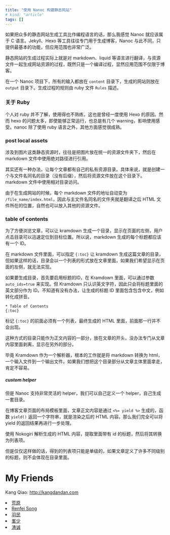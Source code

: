 ```yaml
---
title: "使用 Nanoc 构建静态网站"
# kind: "article"
tags: []
---
```


如果把众多的静态网站生成工具比作编程语言的话，那么我感觉 Nanoc 就应该属于 C 语言。Jekyll、Hexo 等工具往往专门用于生成博客，Nanoc 与此不同，只提供最基本的功能，但应用范围也非常广泛。

静态网站的生成过程实际上就是对 markdown、liquid 等语言进行翻译，与资源文件一起生成网站资源的过程，既然只是一个编译过程，显然应用范围不仅限于博客。

在一个 Nanoc 项目下，所有的输入都放在 `content` 目录下，生成的网站则放在 `output` 目录下。生成过程的规则由 ruby 文件 `Rules` 描述。

### 关于 Ruby

个人对 ruby 并不了解，使用得也不熟练，这也是曾经一度使用 Hexo 的原因。然而 hexo 的问题太多，即使能够正常运行，也总是有几个 warning，影响使用感受。nanoc 除了使用 ruby 语言之外，其他方面感觉很成熟。

### post local assets

涉及到图片这类静态资源时，往往是把图片放在统一的资源文件夹下，然后在 markdown 文件中使用绝对路径进行引用。

其实还有一种办法，让每个文章都有自己的私有资源目录。具体来说，就是创建一个与文件名同名的目录（没有后缀），然后将资源文件放在这个目录下。markdown 文件中使用相对目录访问。

由于在生成网站的时候，每个 markdown 文件的地址自动变为 `/file_name/index.html`，因此与主文件名同名的文件夹就是翻译之后 HTML 文件所在的位置，自然也可以放入其他的资源文件。

### table of contents

为了方便浏览文章，可以让 kramdown 生成一个目录，显示在页面的左侧，用户点击目录可以迅速定位到目标位置。所以说，markdown 生成的每个标题都应该有一个 ID。

在 markdown 文件里面，可以指定 `{:toc}` 让 kramdown 生成这篇文章的目录，但如果这样的话，目录会以一个列表的形式放在文章里面，如果我们希望显示在页面的左侧，就无法实现。

如果要生成目录，首先要启用标题的ID，在 Kramdown 里面，可以通过参数 `auto_ids=true` 来实现。但 Kramdown 只认识英文字符，因此只会将标题里面的英文部分作为 ID。不知道有没有办法，让生成的标题 ID 里面包含包含中文，例如转化成拼音。

~~~
* Table of Contents
{:toc}
~~~

标记 `{:toc}` 的前面必须有一个列表，最终生成的 HTML 里面，前面那一行并不会出现。

这种方式的目录只能作为正文内容的一部分，放在文章的开头，没办法专门从文章内容里面剥离，显示在另外的部分。

毕竟 Kramdown 作为一个解析器，根本的工作就是将 markdown 转换为 html，一个输入文件到一个输出文件。如果我们想把这个目录部分从文章主体里面拿走，肯定不容易。

##### custom helper

但是 Nanoc 支持非常灵活的 helper，我们可以自己定义一个 helper，自己生成一套目录。

在博客文章页面的布局模板里面，文章正文内容是通过 `<%= yield %>` 生成的，函数 `yield()` 返回一个字符串，就是渲染之后的 HTML 内容。那么我们完全可以将 yield 的返回结果再进行一步处理。

使用 Nokogiri 解析生成的 HTML 内容，提取里面带有 id 的标题，然后将其转换为列表项。

但是仅仅这样做的话，得到的列表项只能是单级的，如果文章定义了许多不同级别的标题，则不会体现在目录里面。

# My Friends

Kang Qiao: http://kangdandan.com

<li><a href="http://wcqblog.github.io/">荒原</a></li>	
<li><a href="http://www.renfei.org/blog/">Renfei Song</a></li>	
<li><a href="http://wanzy.me/blog/">羽民</a></li>	
<li><a href="http://timmyxu.me">峯少</a></li>	
<li><a href="http://heavenduke.com">渣诚</a></li>